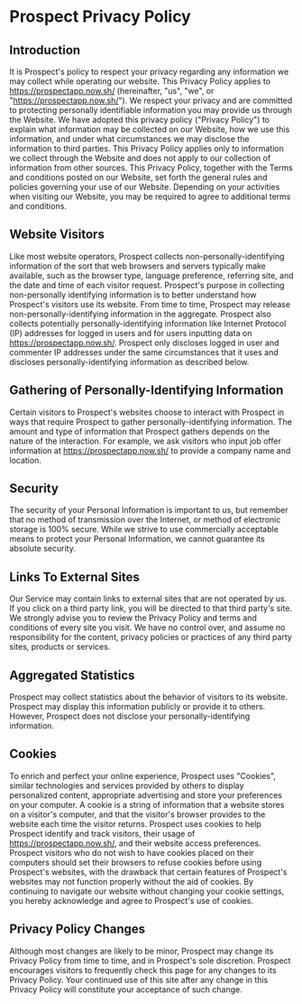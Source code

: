 # Prospect Privacy Policy

## Introduction

It is Prospect's policy to respect your privacy regarding any information we may collect while operating our website. This Privacy Policy applies to https://prospectapp.now.sh/ (hereinafter, "us", "we", or "https://prospectapp.now.sh/"). We respect your privacy and are committed to protecting personally identifiable information you may provide us through the Website. We have adopted this privacy policy ("Privacy Policy") to explain what information may be collected on our Website, how we use this information, and under what circumstances we may disclose the information to third parties. This Privacy Policy applies only to information we collect through the Website and does not apply to our collection of information from other sources.
This Privacy Policy, together with the Terms and conditions posted on our Website, set forth the general rules and policies governing your use of our Website. Depending on your activities when visiting our Website, you may be required to agree to additional terms and conditions.

## Website Visitors

Like most website operators, Prospect collects non-personally-identifying information of the sort that web browsers and servers typically make available, such as the browser type, language preference, referring site, and the date and time of each visitor request. Prospect's purpose in collecting non-personally identifying information is to better understand how Prospect's visitors use its website. From time to time, Prospect may release non-personally-identifying information in the aggregate.
Prospect also collects potentially personally-identifying information like Internet Protocol (IP) addresses for logged in users and for users inputting data on https://prospectapp.now.sh/. Prospect only discloses logged in user and commenter IP addresses under the same circumstances that it uses and discloses personally-identifying information as described below.

## Gathering of Personally-Identifying Information

Certain visitors to Prospect's websites choose to interact with Prospect in ways that require Prospect to gather personally-identifying information. The amount and type of information that Prospect gathers depends on the nature of the interaction. For example, we ask visitors who input job offer information at https://prospectapp.now.sh/ to provide a company name and location.

## Security

The security of your Personal Information is important to us, but remember that no method of transmission over the Internet, or method of electronic storage is 100% secure. While we strive to use commercially acceptable means to protect your Personal Information, we cannot guarantee its absolute security.

## Links To External Sites

Our Service may contain links to external sites that are not operated by us. If you click on a third party link, you will be directed to that third party's site. We strongly advise you to review the Privacy Policy and terms and conditions of every site you visit.
We have no control over, and assume no responsibility for the content, privacy policies or practices of any third party sites, products or services.

## Aggregated Statistics

Prospect may collect statistics about the behavior of visitors to its website. Prospect may display this information publicly or provide it to others. However, Prospect does not disclose your personally-identifying information.

## Cookies

To enrich and perfect your online experience, Prospect uses "Cookies", similar technologies and services provided by others to display personalized content, appropriate advertising and store your preferences on your computer.
A cookie is a string of information that a website stores on a visitor's computer, and that the visitor's browser provides to the website each time the visitor returns. Prospect uses cookies to help Prospect identify and track visitors, their usage of https://prospectapp.now.sh/, and their website access preferences. Prospect visitors who do not wish to have cookies placed on their computers should set their browsers to refuse cookies before using Prospect's websites, with the drawback that certain features of Prospect's websites may not function properly without the aid of cookies.
By continuing to navigate our website without changing your cookie settings, you hereby acknowledge and agree to Prospect's use of cookies.

## Privacy Policy Changes

Although most changes are likely to be minor, Prospect may change its Privacy Policy from time to time, and in Prospect's sole discretion. Prospect encourages visitors to frequently check this page for any changes to its Privacy Policy. Your continued use of this site after any change in this Privacy Policy will constitute your acceptance of such change.
